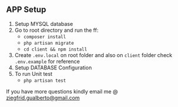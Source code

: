 ## APP Setup

1. Setup MYSQL database
1. Go to root directory and run the ff:
    * `composer install`
    * `php artisan migrate`
    * `cd client && npm install`
1. Create `.env.local` on root folder and also on `client` folder check `.env.example` for reference
1. Setup DATABASE Configuration
1. To run Unit test
    * `php artisan test`

If you have more questions kindly email me @ ziegfrid.gualberto@gmail.com
